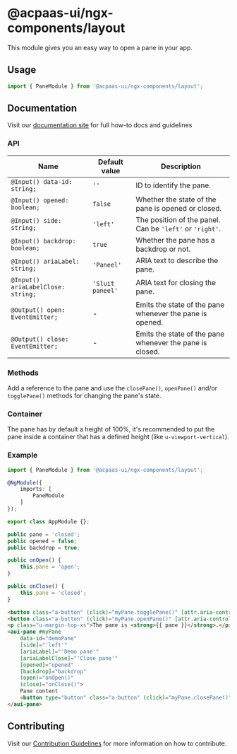 # @acpaas-ui/ngx-components/layout

This module gives you an easy way to open a pane in your app.

## Usage

```typescript
import { PaneModule } from '@acpaas-ui/ngx-components/layout';
```

## Documentation

Visit our [documentation site](https://acpaas-ui.digipolis.be/) for full how-to docs and guidelines

### API

| Name         | Default value | Description |
| -----------  | ------ | -------------------------- |
| `@Input() data-id: string;` | `''` | ID to identify the pane. |
| `@Input() opened: boolean;` | `false` | Whether the state of the pane is opened or closed. |
| `@Input() side: string;` | `'left'` | The position of the panel. Can be `'left'` or `'right'`. |
| `@Input() backdrop: boolean;` | `true` | Whether the pane has a backdrop or not. |
| `@Input() ariaLabel: string;` | `'Paneel'` | ARIA text to describe the pane. |
| `@Input() ariaLabelClose: string;` | `'Sluit paneel'` | ARIA text for closing the pane. |
| `@Output() open: EventEmitter;` | - | Emits the state of the pane whenever the pane is opened. |
| `@Output() close: EventEmitter;` | - | Emits the state of the pane whenever the pane is closed. |


### Methods

Add a reference to the pane and use the `closePane()`, `openPane()` and/or `togglePane()` methods for changing the pane's state.

### Container

The pane has by default a height of 100%, it's recommended to put the pane inside a container that has a defined height (like `u-viewport-vertical`).

### Example

```typescript
import { PaneModule } from '@acpaas-ui/ngx-components/layout';

@NgModule({
    imports: [
        PaneModule
    ]
});

export class AppModule {};
```

```typescript
public pane = 'closed';
public opened = false;
public backdrop = true;

public onOpen() {
    this.pane = 'open';
}

public onClose() {
    this.pane = 'closed';
}
```

```html
<button class="a-button" (click)="myPane.togglePane()" [attr.aria-controls]="myPane.id" [attr.aria-expanded]="myPane.opened">Toggle pane</button>
<button class="a-button" (click)="myPane.openPane()" [attr.aria-controls]="myPane.id" [attr.aria-expanded]="myPane.opened">Open pane</button>
<p class="u-margin-top-xs">The pane is <strong>{{ pane }}</strong>.</p>
<aui-pane #myPane
    data-id="demoPane"
    [side]="'left'"
    [ariaLabel]="'Demo pane'"
    [ariaLabelClose]="'Close pane'"
    [opened]="opened"
    [backdrop]="backdrop"
    (open)="onOpen()"
    (close)="onClose()">
    Pane content
    <button type="button" class="a-button" (click)="myPane.closePane()">Close pane</button>
</aui-pane>
```

## Contributing

Visit our [Contribution Guidelines](../../../../../CONTRIBUTING.md) for more information on how to contribute.
